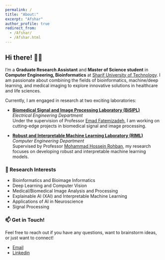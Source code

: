 ```yaml
---
permalink: /
title: "About:"
excerpt: "Afshar"
author_profile: true
redirect_from:
  - /Afshar/
  - /Afshar.html
---
```



## Hi there! 👋🏻

I’m a **Graduate Research Assistant** and **Master of Science student** in **Computer Engineering, Bioinformatics** at [Sharif University of Technology](https://en.sharif.edu/). I am passionate about combining the fields of bioinformatics, machine/deep learning, and medical imaging to explore innovative solutions in healthcare and life sciences.

Currently, I am engaged in research at two exciting laboratories:

- **[Biomedical Signal and Image Processing Laboratory (BiSIPL)](https://ee.sharif.edu/~fatemizadeh/)**  
  *Electrical Engineering Department*  
  Under the supervision of Professor [Emad Fatemizadeh](https://ee.sharif.edu/~fatemizadeh/), I am working on cutting-edge projects in biomedical signal and image processing.

- **[Robust and Interpretable Machine Learning Laboratory (RIML)](https://rohban-lab.github.io/)**  
  *Computer Engineering Department*  
  Supervised by Professor [Mohammad Hossein Rohban](http://sharif.ir/~rohban/), my research focuses on developing robust and interpretable machine learning models.

### 🧠 Research Interests

- Bioinformatics and Bioimage Informatics
- Deep Learning and Computer Vision
- Medical/Biomedical Image Analysis and Processing
- Explainable AI (XAI) and Interpretable Machine Learning
- Applications of AI in Neuroscience
- Signal Processing

### 📫 Get in Touch!

Feel free to reach out if you have any questions, want to brainstorm ideas, or just want to connect!
- [Email](mailto:prs_a@yahoo.com)
- [Linkedin](https://www.linkedin.com/in/afsharprs/)
